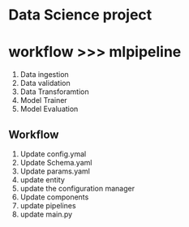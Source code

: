 # Data Science project #  



# workflow >>> mlpipeline


1. Data ingestion 
2. Data validation
3. Data Transforamtion 
4. Model Trainer 
5. Model Evaluation


## Workflow 

1. Update config.ymal  
2. Update Schema.yaml
3. Update params.yaml
4. update entity 
5. update the configuration manager 
6. Update components
7. update pipelines 
8. update main.py
